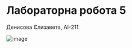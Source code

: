 # Лабораторна робота 5

Денисова Єлизавета, АІ-211

![image](https://user-images.githubusercontent.com/101859916/164474659-48dc2bf5-1034-4348-a1ca-978183872331.png)

